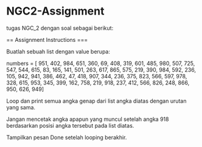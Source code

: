 # NGC2-Assignment

tugas NGC_2 dengan soal sebagai berikut:


==  Assignment Instructions  ===


Buatlah sebuah list dengan value berupa:

  numbers = [
  951, 402, 984, 651, 360, 69, 408, 319, 601, 485, 980, 507, 725, 547, 544, 615, 83, 165, 141, 501, 263, 617, 865, 575, 219, 390, 984, 592, 236, 105, 942, 941, 386, 
  462, 47, 418, 907, 344, 236, 375, 823, 566, 597, 978, 328, 615, 953, 345, 399, 162, 758, 219, 918, 237, 412, 566, 826, 248, 866, 950, 626, 949]
  
Loop dan print semua angka genap dari list angka diatas dengan urutan yang sama.

Jangan mencetak angka apapun yang muncul setelah angka 918 berdasarkan posisi angka tersebut pada list diatas.

Tampilkan pesan Done setelah looping berakhir.
